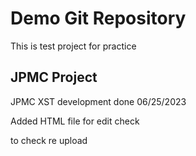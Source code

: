 # Demo Git Repository
This is test project for practice

## JPMC Project
JPMC XST development done 06/25/2023

Added HTML file for edit check

to check re upload
